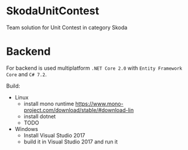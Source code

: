 # SkodaUnitContest
Team solution for Unit Contest in category Skoda

# Backend
For backend is used multiplatform `.NET Core 2.0` with `Entity Framework Core` and `C# 7.2`.

Build:
  * Linux
    * install mono runtime https://www.mono-project.com/download/stable/#download-lin
    * install dotnet
    * TODO
  * Windows
    * Install Visual Studio 2017
    * build it in Visual Studio 2017 and run it
